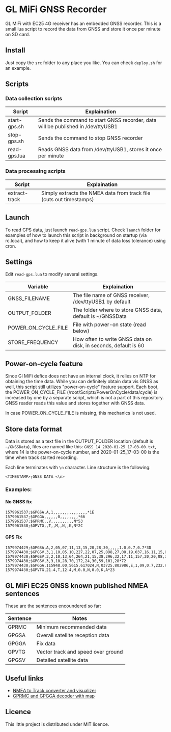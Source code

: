 # GL MiFi GNSS Recorder

GL MiFi with EC25 4G receiver has an embedded GNSS recorder. This is a small lua script to record the data from GNSS and store it once per minute on SD card.

## Install

Just copy the `src` folder to any place you like. You can check `deploy.sh` for an example.

## Scripts

### Data collection scripts

| Script | Explaination |
| ----- | ----- |
| start-gps.sh | Sends the command to start GNSS recorder, data will be published in /dev/ttyUSB1 |
| stop-gps.sh  | Sends the command to stop GNSS recorder |
| read-gps.lua | Reads GNSS data from /dev/ttyUSB1, stores it once per minute |

### Data processing scripts
| Script | Explaination |
| ----- | ----- |
| extract-track | Simply extracts the NMEA data from track file (cuts out timestamps) |


## Launch

To read GPS data, just launch `read-gps.lua` script. Check `launch` folder for examples of how to launch this script in background on startup (via rc.local), and how to keep it alive (with 1 minute of data loss tolerance) using cron.

## Settings

Edit `read-gps.lua` to modify several settings.

| Variable | Explaination |
| ----- | ----- |
| GNSS_FILENAME | The file name of GNSS receiver, /dev/ttyUSB1 by default |
| OUTPUT_FOLDER | The folder where to store GNSS data, default is ~/GNSSData |
| POWER_ON_CYCLE_FILE | File with power-on state (read below) |
| STORE_FREQUENCY | How often to write GNSS data on disk, in seconds, default is 60 |

## Power-on-cycle feature

Since Gl MiFi defice does not have an internal clock, it relies on NTP for obtaining the time data. While you can definitely obtain data vis GNSS as well, this script still utilizes "power-on-cycle" feature support. Each boot, the POWER_ON_CYCLE_FILE (/root/Scripts/PowerOnCycle/data/cycle) is increased by one by a separate script, which is not a part of this repository. GNSS reader reads this value and stores together with GNSS data.

In case POWER_ON_CYCLE_FILE is missing, this mechanics is not used.

## Store data format

Data is stored as a text file in the OUTPUT_FOLDER location (default is `~/GNSSData`), files are named like this: `GNSS_14_2020-01-25_17-03-00.txt`, where 
14 is the power-on-cycle number, and 2020-01-25_17-03-00 is the time when track started recording.

Each line terminates with `\n` character. Line structure is the following:
```
<TIMESTAMP>;GNSS DATA <\n>
```

### Examples:

#### No GNSS fix
```
1579961537;$GPGSA,A,1,,,,,,,,,,,,,,,*1E
1579961537;$GPGGA,,,,,,0,,,,,,,,*66
1579961537;$GPRMC,,V,,,,,,,,,,N*53
1579961538;$GPVTG,,T,,M,,N,,K,N*2C
```

#### GPS Fix 
```
1579974429;$GPGSA,A,2,05,07,11,13,15,20,28,30,,,,,1.0,0.7,0.7*3D
1579974430;$GPGSV,3,1,10,05,10,227,22,07,25,098,27,08,19,037,16,11,15,074,28*73
1579974430;$GPGSV,3,2,10,13,64,264,21,15,38,296,32,17,11,157,20,20,08,336,32*73
1579974430;$GPGSV,3,3,10,28,70,172,24,30,59,101,28*72
1579974430;$GPGGA,115948.00,5615.617024,N,03725.802986,E,1,09,0.7,232.9,M,15.0,M,,*63
1579974430;$GPVTG,21.4,T,12.4,M,0.0,N,0.0,K,A*23
```

## GL MiFi EC25 GNSS known published NMEA sentences

These are the sentences encoundered so far:

| Sentence | Notes |
|   -----  | ----- |
| GPRMC    | Minimum recommended data |
| GPGSA    | Overall satellite reception data |
| GPGGA    | Fix data |
| GPVTG    | Vector track and speed over ground |
| GPGSV    | Detailed satellite data |

## Useful links

- [NMEA to Track converter and visualizer](www.mygeodata.cloud)
- [GPRMC and GPGGA decoder with map](https://rl.se/gprmc)

## Licence

This little project is distributed under MIT licence.
